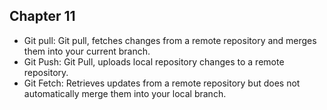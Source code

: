 ## Chapter 11

- Git pull:  Git pull, fetches changes from a remote repository and merges them into your current branch.
- Git Push: Git Pull, uploads local repository changes to a remote repository.
- Git Fetch:  Retrieves updates from a remote repository but does not automatically merge them into your local branch.